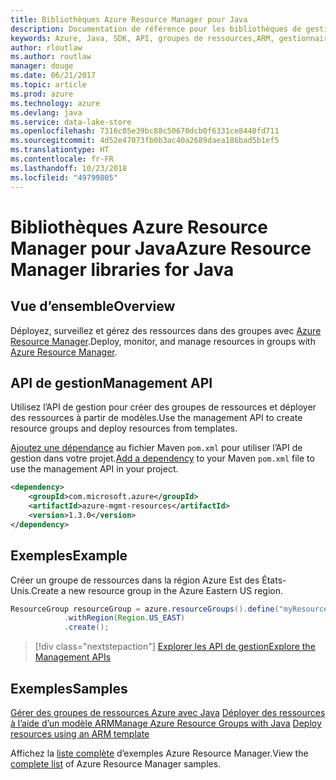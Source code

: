 ```yaml
---
title: Bibliothèques Azure Resource Manager pour Java
description: Documentation de référence pour les bibliothèques de gestionnaire de ressources Java
keywords: Azure, Java, SDK, API, groupes de ressources,ARM, gestionnaire de ressources
author: rloutlaw
ms.author: routlaw
manager: douge
ms.date: 06/21/2017
ms.topic: article
ms.prod: azure
ms.technology: azure
ms.devlang: java
ms.service: data-lake-store
ms.openlocfilehash: 7316c05e39bc88c50670dcb0f6331ce8440fd711
ms.sourcegitcommit: 4d52e47073fb0b3ac40a2689daea186bad5b1ef5
ms.translationtype: HT
ms.contentlocale: fr-FR
ms.lasthandoff: 10/23/2018
ms.locfileid: "49799805"
---
```

# <a name="azure-resource-manager-libraries-for-java"></a><span data-ttu-id="4a930-104">Bibliothèques Azure Resource Manager pour Java</span><span class="sxs-lookup"><span data-stu-id="4a930-104">Azure Resource Manager libraries for Java</span></span>

## <a name="overview"></a><span data-ttu-id="4a930-105">Vue d’ensemble</span><span class="sxs-lookup"><span data-stu-id="4a930-105">Overview</span></span>

<span data-ttu-id="4a930-106">Déployez, surveillez et gérez des ressources dans des groupes avec [Azure Resource Manager](https://docs.microsoft.com/azure/azure-resource-manager/resource-group-overview).</span><span class="sxs-lookup"><span data-stu-id="4a930-106">Deploy, monitor, and manage resources in groups with [Azure Resource Manager](https://docs.microsoft.com/azure/azure-resource-manager/resource-group-overview).</span></span>

## <a name="management-api"></a><span data-ttu-id="4a930-107">API de gestion</span><span class="sxs-lookup"><span data-stu-id="4a930-107">Management API</span></span>

<span data-ttu-id="4a930-108">Utilisez l’API de gestion pour créer des groupes de ressources et déployer des ressources à partir de modèles.</span><span class="sxs-lookup"><span data-stu-id="4a930-108">Use the management API to create resource groups and deploy resources from templates.</span></span>

<span data-ttu-id="4a930-109">[Ajoutez une dépendance](https://maven.apache.org/guides/getting-started/index.html#How_do_I_use_external_dependencies) au fichier Maven `pom.xml` pour utiliser l’API de gestion dans votre projet.</span><span class="sxs-lookup"><span data-stu-id="4a930-109">[Add a dependency](https://maven.apache.org/guides/getting-started/index.html#How_do_I_use_external_dependencies) to your Maven `pom.xml` file to use the management API in your project.</span></span>


```XML
<dependency>
    <groupId>com.microsoft.azure</groupId>
    <artifactId>azure-mgmt-resources</artifactId>
    <version>1.3.0</version>
</dependency>
```

## <a name="example"></a><span data-ttu-id="4a930-110">Exemples</span><span class="sxs-lookup"><span data-stu-id="4a930-110">Example</span></span>

<span data-ttu-id="4a930-111">Créer un groupe de ressources dans la région Azure Est des États-Unis.</span><span class="sxs-lookup"><span data-stu-id="4a930-111">Create a new resource group in the Azure Eastern US region.</span></span>

```java
ResourceGroup resourceGroup = azure.resourceGroups().define("myResourceGroup")
            .withRegion(Region.US_EAST)
            .create();
```

> [!div class="nextstepaction"]
> [<span data-ttu-id="4a930-112">Explorer les API de gestion</span><span class="sxs-lookup"><span data-stu-id="4a930-112">Explore the Management APIs</span></span>](/java/api/overview/azure/resources/management)

## <a name="samples"></a><span data-ttu-id="4a930-113">Exemples</span><span class="sxs-lookup"><span data-stu-id="4a930-113">Samples</span></span>

<span data-ttu-id="4a930-114">[Gérer des groupes de ressources Azure avec Java][1] 
[Déployer des ressources à l’aide d’un modèle ARM][2]</span><span class="sxs-lookup"><span data-stu-id="4a930-114">[Manage Azure Resource Groups with Java][1] 
[Deploy resources using an ARM template][2]</span></span>

[1]: https://github.com/Azure-Samples/resources-java-manage-resource-group
[2]: https://github.com/Azure-Samples/resources-java-deploy-using-arm-template

<span data-ttu-id="4a930-115">Affichez la [liste complète](https://azure.microsoft.com/resources/samples/?platform=java&term=resource) d’exemples Azure Resource Manager.</span><span class="sxs-lookup"><span data-stu-id="4a930-115">View the [complete list](https://azure.microsoft.com/resources/samples/?platform=java&term=resource) of Azure Resource Manager samples.</span></span>
